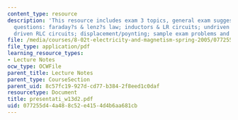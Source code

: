 ```yaml
---
content_type: resource
description: 'This resource includes exam 3 topics, general exam suggestions, prs
  questions: faraday?s & lenz?s law; inductors & LR circuits; undriven RLC circuits;
  driven RLC circuits; displacement/poynting; sample exam problems and solutions.'
file: /media/courses/8-02t-electricity-and-magnetism-spring-2005/077255d44a488c52e4154d4b6aa681cb_presentati_w13d2.pdf
file_type: application/pdf
learning_resource_types:
- Lecture Notes
ocw_type: OCWFile
parent_title: Lecture Notes
parent_type: CourseSection
parent_uid: 8c57fc19-927d-cd77-b384-2f8eed1c0daf
resourcetype: Document
title: presentati_w13d2.pdf
uid: 077255d4-4a48-8c52-e415-4d4b6aa681cb
---
```

